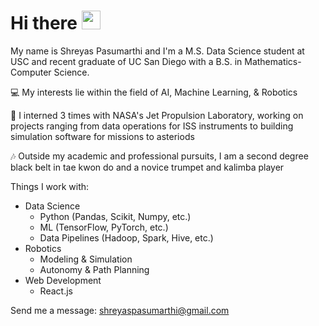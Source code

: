 # Hi there <img src="https://raw.githubusercontent.com/umenzi/umenzi/main/wave.gif" width="30px">

My name is Shreyas Pasumarthi and I'm a M.S. Data Science student at USC and recent graduate of UC San Diego with a B.S. in Mathematics-Computer Science.

💻 My interests lie within the field of AI, Machine Learning, & Robotics

🚀 I interned 3 times with NASA's Jet Propulsion Laboratory, working on projects ranging from data operations for ISS instruments to building simulation software for missions to asteriods

🎶 Outside my academic and professional pursuits, I am a second degree black belt in tae kwon do and a novice trumpet and kalimba player

Things I work with:
* Data Science
  - Python (Pandas, Scikit, Numpy, etc.)
  - ML (TensorFlow, PyTorch, etc.)
  - Data Pipelines (Hadoop, Spark, Hive, etc.)
* Robotics
  - Modeling & Simulation
  - Autonomy & Path Planning
* Web Development
  - React.js

Send me a message: shreyaspasumarthi@gmail.com

<!--
**ShreyasPasumarthi/ShreyasPasumarthi** is a ✨ _special_ ✨ repository because its `README.md` (this file) appears on your GitHub profile.

Here are some ideas to get you started:

- 🔭 I’m currently working on ...1
- 🌱 I’m currently learning ...
- 👯 I’m looking to collaborate on ...
- 🤔 I’m looking for help with ...
- 💬 Ask me about ...
- 📫 How to reach me: ...
- 😄 Pronouns: ...
- ⚡ Fun fact: ...
-->
